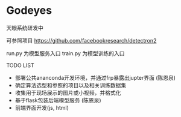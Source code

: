 Godeyes
===

天眼系统研发中

可参照项目 https://github.com/facebookresearch/detectron2

run.py 为模型服务入口
train.py 为模型训练的入口

TODO LIST
- 部署公共ananconda开发环境，并通过frp暴露出jupter界面 (陈恩泉)
- 确定算法选型和参照的项目以及相关训练数据集 
- 收集用于现场展示的图片或小视频，并格式化
- 基于flask包装后端模型服务 (陈恩泉)
- 前端界面开发(js, html)
